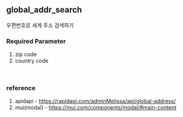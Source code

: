 ## global_addr_search
우편번호로 세계 주소 검색하기

### Required Parameter
1. zip code
2. country code

<br />

### reference
1. apidapi - https://rapidapi.com/adminMelissa/api/global-address/
2. mui(modal) - https://mui.com/components/modal/#main-content
